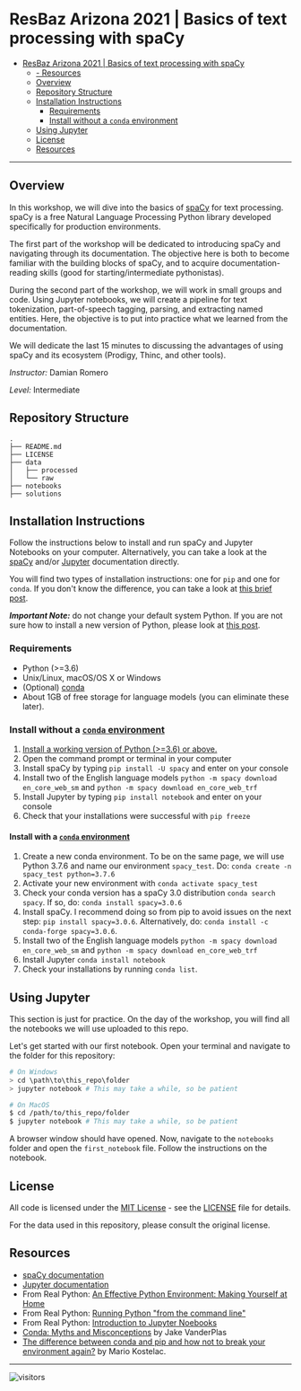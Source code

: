 # ResBaz Arizona 2021 | Basics of text processing with spaCy

- [ResBaz Arizona 2021 | Basics of text processing with spaCy](#resbaz-arizona-2021--basics-of-text-processing-with-spacy)
  - [- Resources](#--resources)
  - [Overview](#overview)
  - [Repository Structure](#repository-structure)
  - [Installation Instructions](#installation-instructions)
    - [Requirements](#requirements)
    - [Install without a `conda` environment](#install-without-a-conda-environment)
  - [Using Jupyter](#using-jupyter)
  - [License](#license)
  - [Resources](#resources)
-------------------------

## Overview

In this workshop, we will dive into the basics of [spaCy](https://spacy.io/) for text processing. spaCy is a free Natural Language Processing Python library developed specifically for production environments.

The first part of the workshop will be dedicated to introducing spaCy and navigating through its documentation. The objective here is both to become familiar with the building blocks of spaCy, and to acquire documentation-reading skills (good for starting/intermediate pythonistas).

During the second part of the workshop, we will work in small groups and code. Using Jupyter notebooks, we will create a pipeline for text tokenization, part-of-speech tagging, parsing, and extracting named entities. Here, the objective is to put into practice what we learned from the documentation.

We will dedicate the last 15 minutes to discussing the advantages of using spaCy and its ecosystem (Prodigy, Thinc, and other tools).

*Instructor:* Damian Romero

*Level:* Intermediate

## Repository Structure
    .
    ├── README.md
    ├── LICENSE
    ├── data
    │   ├── processed
    │   └── raw
    ├── notebooks
    ├── solutions


## Installation Instructions

Follow the instructions below to install and run spaCy and Jupyter Notebooks on your computer. Alternatively, you can take a look at the [spaCy](https://spacy.io/usage) and/or [Jupyter](https://jupyter.org/install) documentation directly.

You will find two types of installation instructions: one for `pip` and one for `conda`. If you don't know the difference, you can take a look at [this brief post](https://modelpredict.com/how-not-to-break-your-python-environment-again/).

***Important Note:*** do not change your default system Python. If you are not sure how to install a new version of Python, please look at [this post](https://realpython.com/effective-python-environment/).


### Requirements

- Python (>=3.6)
- Unix/Linux, macOS/OS X or Windows
- (Optional) [conda](https://conda.io/projects/conda/en/latest/user-guide/getting-started.html)
- About 1GB of free storage for language models (you can eliminate these later).


### Install without a [`conda` environment](https://realpython.com/effective-python-environment/)

1. [Install a working version of Python (>=3.6) or above.](https://realpython.com/installing-python/)
2. Open the command prompt or terminal in your computer
3. Install spaCy by typing `pip install -U spacy` and enter on your console
4. Install two of the English language models `python -m spacy download en_core_web_sm` and `python -m spacy download en_core_web_trf`
5. Install Jupyter by typing `pip install notebook` and enter on your console
6. Check that your installations were successful with `pip freeze`


#### Install with a [`conda` environment](https://realpython.com/effective-python-environment/)

1. Create a new conda environment. To be on the same page, we will use Python 3.7.6 and name our environment `spacy_test`. Do: `conda create -n spacy_test python=3.7.6`
2. Activate your new environment with `conda activate spacy_test`
3. Check your conda version has a spaCy 3.0 distribution `conda search spacy`. If so, do: `conda install spacy=3.0.6`
4. Install spaCy. I recommend doing so from pip to avoid issues on the next step:  `pip install spacy=3.0.6`. Alternatively, do: `conda install -c conda-forge spacy=3.0.6`.
5. Install two of the English language models `python -m spacy download en_core_web_sm` and `python -m spacy download en_core_web_trf`
6. Install Jupyter `conda install notebook`
7. Check your installations by running `conda list`.

## Using Jupyter

This section is just for practice. On the day of the workshop, you will find all the notebooks we will use uploaded to this repo.

Let's get started with our first notebook. Open your terminal and navigate to the folder for this repository:

```bash
# On Windows
> cd \path\to\this_repo\folder
> jupyter notebook # This may take a while, so be patient

# On MacOS
$ cd /path/to/this_repo/folder
$ jupyter notebook # This may take a while, so be patient
```

A browser window should have opened. Now, navigate to the `notebooks` folder and open the `first_notebook` file. Follow the instructions on the notebook.


## License

All code is licensed under the [MIT License](https://opensource.org/licenses/MIT) - see the [LICENSE](LICENSE) file for details.

For the data used in this repository, please consult the original license.

## Resources

- [spaCy documentation](https://spacy.io/)
- [Jupyter documentation](https://jupyter.org/)
- From Real Python: [An Effective Python Environment: Making Yourself at Home](https://realpython.com/effective-python-environment/)
- From Real Python: [Running Python "from the command line"](https://realpython.com/run-python-scripts/)
- From Real Python: [Introduction to Jupyter Noebooks](https://realpython.com/jupyter-notebook-introduction/)
- [Conda: Myths and Misconceptions](https://jakevdp.github.io/blog/2016/08/25/conda-myths-and-misconceptions/) by Jake VanderPlas 
- [The difference between conda and pip and how not to break your environment again?](https://modelpredict.com/how-not-to-break-your-python-environment-again/) by Mario Kostelac.


------------

![visitors](https://visitor-badge.glitch.me/badge?page_id=damian-romero.ResBaz21_spaCy_basics)